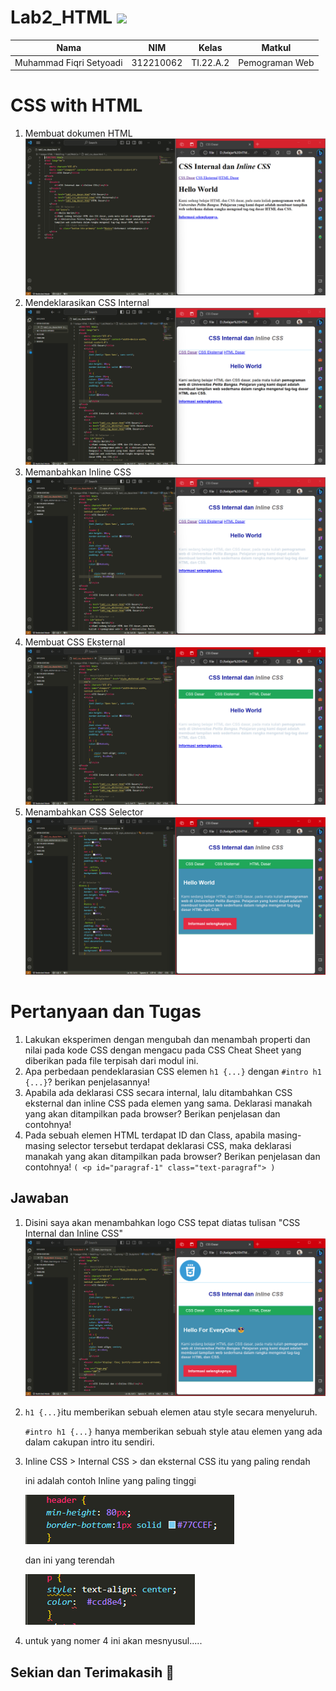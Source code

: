 # Lab2_HTML <img src=https://www.impingesolutions.com/wp-content/uploads/2022/07/html_css_logos.svg width ="130px">
|**Nama**|**NIM**|**Kelas**|**Matkul**|
|----|---|-----|------|
|Muhammad Fiqri Setyoadi|312210062|TI.22.A.2|Pemograman Web|

# CSS with HTML
1. Membuat dokumen HTML
![img](SS/SS1.png)
2. Mendeklarasikan CSS Internal
![img](SS/SS2.png)
3. Memanbahkan Inline CSS
![img](SS/SS3.png)
4. Membuat CSS Eksternal
![img](SS/SS4.png)
5. Menambahkan CSS Selector
![img](SS/SS5.png)

# Pertanyaan dan Tugas
1. Lakukan eksperimen dengan mengubah dan menambah properti dan nilai pada kode CSS dengan mengacu pada CSS Cheat Sheet yang diberikan pada file terpisah dari modul ini.
2. Apa perbedaan pendeklarasian CSS elemen ``h1 {...}`` dengan ``#intro h1 {...}``? berikan penjelasannya!
3. Apabila ada deklarasi CSS secara internal, lalu ditambahkan CSS eksternal dan inline CSS pada elemen yang sama. Deklarasi manakah yang akan ditampilkan pada browser? Berikan penjelasan dan contohnya!
4. Pada sebuah elemen HTML terdapat ID dan Class, apabila masing-masing selector tersebut
terdapat deklarasi CSS, maka deklarasi manakah yang akan ditampilkan pada browser?
Berikan penjelasan dan contohnya! ``( <p id="paragraf-1" class="text-paragraf"> )``

## Jawaban
1. Disini saya akan menambahkan logo CSS tepat diatas tulisan "CSS Internal dan Inline CSS"
![img](SS/SS6.png)
2.  ``h1 {...}``itu memberikan sebuah elemen atau style secara menyeluruh.
    
    ``#intro h1 {...}`` hanya memberikan sebuah style atau elemen yang ada dalam cakupan intro itu sendiri.
3. Inline CSS > Internal CSS  > dan eksternal CSS itu yang paling rendah 

    ini adalah contoh Inline yang paling tinggi

    ![img](SS/SS7.png)

    dan ini yang terendah

    ![img](SS/SS8.png)

4. untuk yang nomer 4 ini akan mesnyusul.....

## Sekian dan Terimakasih 🙏